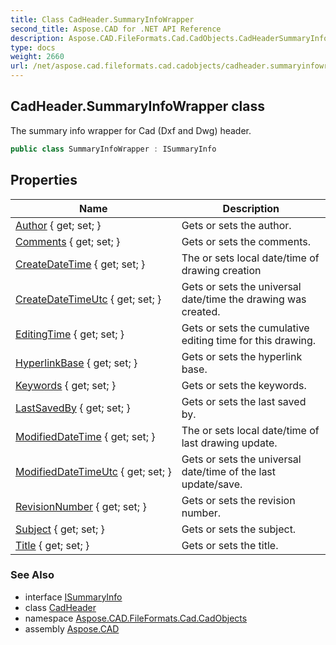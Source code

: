```yaml
---
title: Class CadHeader.SummaryInfoWrapper
second_title: Aspose.CAD for .NET API Reference
description: Aspose.CAD.FileFormats.Cad.CadObjects.CadHeaderSummaryInfoWrapper class. The summary info wrapper for Cad Dxf and Dwg header
type: docs
weight: 2660
url: /net/aspose.cad.fileformats.cad.cadobjects/cadheader.summaryinfowrapper/
---
```

## CadHeader.SummaryInfoWrapper class

The summary info wrapper for Cad (Dxf and Dwg) header.

```csharp
public class SummaryInfoWrapper : ISummaryInfo
```

## Properties

| Name | Description |
| --- | --- |
| [Author](../../aspose.cad.fileformats.cad.cadobjects/cadheader.summaryinfowrapper/author) { get; set; } | Gets or sets the author. |
| [Comments](../../aspose.cad.fileformats.cad.cadobjects/cadheader.summaryinfowrapper/comments) { get; set; } | Gets or sets the comments. |
| [CreateDateTime](../../aspose.cad.fileformats.cad.cadobjects/cadheader.summaryinfowrapper/createdatetime) { get; set; } | The or sets local date/time of drawing creation |
| [CreateDateTimeUtc](../../aspose.cad.fileformats.cad.cadobjects/cadheader.summaryinfowrapper/createdatetimeutc) { get; set; } | Gets or sets the universal date/time the drawing was created. |
| [EditingTime](../../aspose.cad.fileformats.cad.cadobjects/cadheader.summaryinfowrapper/editingtime) { get; set; } | Gets or sets the cumulative editing time for this drawing. |
| [HyperlinkBase](../../aspose.cad.fileformats.cad.cadobjects/cadheader.summaryinfowrapper/hyperlinkbase) { get; set; } | Gets or sets the hyperlink base. |
| [Keywords](../../aspose.cad.fileformats.cad.cadobjects/cadheader.summaryinfowrapper/keywords) { get; set; } | Gets or sets the keywords. |
| [LastSavedBy](../../aspose.cad.fileformats.cad.cadobjects/cadheader.summaryinfowrapper/lastsavedby) { get; set; } | Gets or sets the last saved by. |
| [ModifiedDateTime](../../aspose.cad.fileformats.cad.cadobjects/cadheader.summaryinfowrapper/modifieddatetime) { get; set; } | The or sets local date/time of last drawing update. |
| [ModifiedDateTimeUtc](../../aspose.cad.fileformats.cad.cadobjects/cadheader.summaryinfowrapper/modifieddatetimeutc) { get; set; } | Gets or sets the universal date/time of the last update/save. |
| [RevisionNumber](../../aspose.cad.fileformats.cad.cadobjects/cadheader.summaryinfowrapper/revisionnumber) { get; set; } | Gets or sets the revision number. |
| [Subject](../../aspose.cad.fileformats.cad.cadobjects/cadheader.summaryinfowrapper/subject) { get; set; } | Gets or sets the subject. |
| [Title](../../aspose.cad.fileformats.cad.cadobjects/cadheader.summaryinfowrapper/title) { get; set; } | Gets or sets the title. |

### See Also

* interface [ISummaryInfo](../isummaryinfo/)
* class [CadHeader](../cadheader/)
* namespace [Aspose.CAD.FileFormats.Cad.CadObjects](../../aspose.cad.fileformats.cad.cadobjects/)
* assembly [Aspose.CAD](../../)


